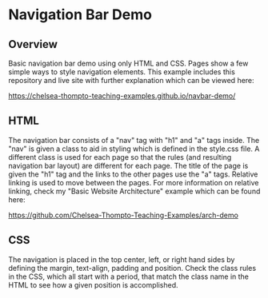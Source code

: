 # Navigation Bar Demo

## Overview

Basic navigation bar demo using only HTML and CSS. Pages show a few simple ways to style navigation elements. This example includes this repository and live site with further explanation which can be viewed here:

https://chelsea-thompto-teaching-examples.github.io/navbar-demo/

## HTML

The navigation bar consists of a "nav" tag with "h1" and "a" tags inside. The "nav" is given a class to aid in styling which is defined in the style.css file. A different class is used for each page so that the rules (and resulting navigation bar layout) are different for each page. The title of the page is given the "h1" tag and the links to the other pages use the "a" tags. Relative linking is used to move between the pages. For more information on relative linking, check my "Basic Website Architecture" example which can be found here:

https://github.com/Chelsea-Thompto-Teaching-Examples/arch-demo

## CSS

The navigation is placed in the top center, left, or right hand sides by defining the margin, text-align, padding and position. Check the class rules in the CSS, which all start with a period, that match the class name in the HTML to see how a given position is accomplished. 